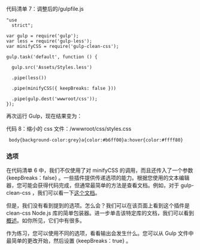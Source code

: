   

代码清单 7：调整后的/gulpfile.js

```
"use
  strict";

var gulp = require('gulp');
var less = require('gulp-less');
var minifyCSS = require('gulp-clean-css');

gulp.task('default', function () {

  gulp.src('Assets/Styles.less')

  .pipe(less())

  .pipe(minifyCSS({ keepBreaks: false }))

  .pipe(gulp.dest('wwwroot/css'));
});

```

再次运行 Gulp，现在结果变为：

代码 8：缩小的 css 文件：/wwwroot/css/styles.css

```
 body{background-color:grey}a{color:#b6ff00}a:hover{color:#ffff80}

```

### 选项

在代码清单 6 中，我们不仅使用了对 minifyCSS 的调用，而且还传入了一个参数 {keepBreaks：false} 。一些插件提供传递选项的能力。根据您使用的文本编辑器，您可能会获得代码完成，但通常最简单的方法是查看文档。例如，对于 gulp-clean-css ，我们可以看一下[这个文档](https://www.npmjs.com/package/gulp-clean-css)。

但是，我们没有看到提到的选项。怎么会？我们可以在该页面上看到这个插件是 clean-css Node.js 库的简单包装器。进一步单击该特定库的文档，我们可以看到[概述](https://github.com/jakubpawlowicz/clean-css)。如你所见，它们中有很多。

作为练习，您可以使用不同的选项，看看输出会发生什么。您可以从 Gulp 文件中最简单的更改开始，然后设置 {keepBreaks：true} 。